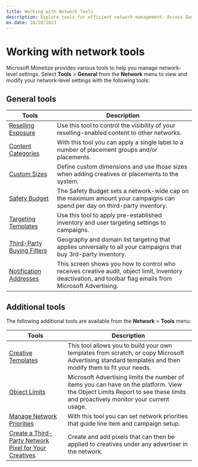 ```yaml
---
title: Working with Network Tools
description: Explore tools for efficient network management. Access General tools under the Network menu for quick setting modifications.
ms.date: 10/28/2023
---
```


# Working with network tools

Microsoft Monetize provides various tools to help you manage network-level settings. Select **Tools** > **General** from the **Network** menu to view and modify your network-level settings with the following tools:

## General tools

| Tools | Description |
|---|---|
| [Reselling Exposure](managing-your-inventory-reselling-exposure.md) | Use this tool to control the visibility of your reselling-enabled content to other networks. |
| [Content Categories](manage-custom-content-categories.md) | With this tool you can apply a single label to a number of placement groups and/or placements. |
| [Custom Sizes](managing-custom-creative-and-placement-sizes.md) | Define custom dimensions and use those sizes when adding creatives or placements to the system. |
| [Safety Budget](capping-daily-spend-on-third-party-inventory-safety-budget.md) | The Safety Budget sets a network-wide cap on the maximum amount your campaigns can spend per day on third-party inventory. |
| [Targeting Templates](managing-targeting-templates.md) | Use this tool to apply pre-established inventory and user targeting settings to campaigns. |
| [Third-Party Buying Filters](working-with-third-party-buying-filters.md) | Geography and domain list targeting that applies universally to all your campaigns that buy 3rd-party inventory. |
| [Notification Addresses](managing-notification-recipients.md) | This screen shows you how to control who receives creative audit, object limit, inventory deactivation, and toolbar flag emails from Microsoft Advertising. |

## Additional tools

The following additional tools are available from the **Network** > **Tools** menu:

| Tools | Description |
|---|---|
| [Creative Templates](creative-templates.md) | This tool allows you to build your own templates from scratch, or copy Microsoft Advertising standard templates and then modify them to fit your needs. |
| [Object Limits](viewing-your-object-limits.md) | Microsoft Advertising limits the number of items you can have on the platform. View the Object Limits Report to see these limits and proactively monitor your current usage. |
| [Manage Network Priorities](manage-network-priorities.md) | With this tool you can set network priorities that guide line item and campaign setup. |
| [Create a Third-Party Network Pixel for Your Creatives](create-a-third-party-network-pixel-for-your-creatives.md) | Create and add pixels that can then be applied to creatives under any advertiser in the network. |